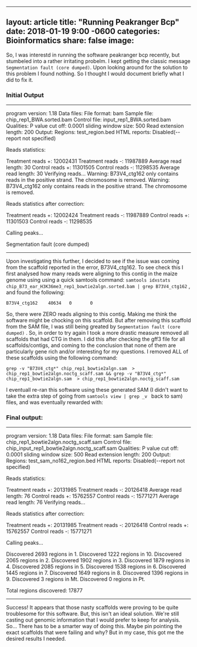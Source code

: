 ---
layout: article
title:  "Running Peakranger Bcp"
date:   2018-01-19 9:00 -0600
categories: Bioinformatics
share: false
image:
-

So, I was interestd in running the software peakranger bcp recently, but
stumbeled into a rather irritating probelm. I kept getting the classic message
`Segmentation fault (core dumped)`. Upon looking around for the solution to
this problem I found nothing. So I thought I would document briefly what I did
to fix it.

### Initial Output
----------------------
program version:          1.18
Data files:
 File format:             bam
 Sample file:             chip_rep1_BWA.sorted.bam
 Control file:            input_rep1_BWA.sorted.bam
Qualities:
 P value cut off:         0.0001
 sliding window size:     500
 Read extension length:   200
Output:
 Regions:                 test_region.bed
 HTML reports:            Disabled(--report not specified)

Reads statistics:

 Treatment reads +:       12002431
 Treatment reads -:       11987889
 Average read length:     30
 Control reads +:         11301505
 Control reads -:         11298535
 Average read length:     30
 Verifying reads...
Warning: B73V4_ctg162 only contains reads in the positive strand. The chromosome is removed.
Warning: B73V4_ctg162 only contains reads in the positive strand. The chromosome is removed.

Reads statistics after correction:

 Treatment reads +:       12002424
 Treatment reads -:       11987889
 Control reads +:         11301503
 Control reads -:         11298535

 Calling peaks...

Segmentation fault (core dumped)

----------------------


Upon investigating this further, I decided to see if the issue was coming from the scaffold reported in the error, B73V4_ctg162. To see check this I first analysed how many reads were aligning to this contig in the maize genome using  using a quick samtools command: `samtools idxstats chip_B73_ear_H3K36me3_rep1_bowtie2algn.sorted.bam | grep B73V4_ctg162` , and found the following:  

`B73V4_ctg162    40634   0       0`

So, there were ZERO reads aligning to this contig. Making me think the software might be chocking on this scaffold. But after removing this scaffold from the SAM file, I was still being greated by `Segmentation fault (core dumped)` . So, in order to try again I took a more drastic measure removed all scaffolds that had CTG in them. I did this after checking the gff3 file for all scaffolds/contigs, and coming to the conclusion that none of them are particularly gene rich and/or interesting for my questions. I removed ALL of these scaffolds using the following command:

```
grep -v "B73V4_ctg*" chip_rep1_bowtie2algn.sam  > chip_rep1_bowtie2algn.noctg_scaff.sam && grep -v "B73V4_ctg*" chip_rep1_bowtie2algn.sam  > chip_rep1_bowtie2algn.noctg_scaff.sam 
``` 

I eventuall re-ran this software using these generated SAM (I didn't want to take the extra step of going from `samtools view | grep _v ` back to sam) files, and was eventually rewarded with:

### Final output:
------------------
program version:          1.18
Data files:
 File format:             sam
 Sample file:             chip_rep1_bowtie2algn.noctg_scaff.sam
 Control file:            chip_input_rep1_bowtie2algn.noctg_scaff.sam
Qualities:
 P value cut off:         0.0001
 sliding window size:     500
 Read extension length:   200
Output:
 Regions:                 test_sam_no162_region.bed
 HTML reports:            Disabled(--report not specified)

Reads statistics:

 Treatment reads +:       20131985
 Treatment reads -:       20126418
 Average read length:     76
 Control reads +:         15762557
 Control reads -:         15771271
 Average read length:     76
 Verifying reads...

Reads statistics after correction:

 Treatment reads +:       20131985
 Treatment reads -:       20126418
 Control reads +:         15762557
 Control reads -:         15771271

 Calling peaks...

Discovered 2693 regions in 1.
Discovered 1222 regions in 10.
Discovered 2065 regions in 2.
Discovered 1902 regions in 3.
Discovered 1879 regions in 4.
Discovered 2085 regions in 5.
Discovered 1538 regions in 6.
Discovered 1445 regions in 7.
Discovered 1649 regions in 8.
Discovered 1396 regions in 9.
Discovered 3    regions in Mt.
Discovered 0    regions in Pt.



Total regions discovered:       17877

----------------------------

Success! It appears that those nasty scaffolds were proving to be quite troublesome for this software. But, this isn't an ideal solution. We're still casting out genomic information that I would prefer to keep for analysis. So... There has to be a smarter way of doing this. Maybe pin pointing the exact scaffolds that were failing and why? But in my case, this got me the desired results I needed.










